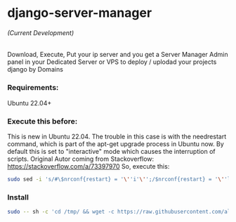 # django-server-manager 
###### (Current Development)

Download, Execute, Put your ip server and you get a Server Manager Admin panel in your Dedicated Server or VPS to deploy / uplodad your projects django by Domains

###  Requirements:
Ubuntu 22.04+

### Execute this before:
This is new in Ubuntu 22.04. The trouble in this case is with the needrestart command, which is part of the apt-get upgrade process in Ubuntu now. By default this is set to "interactive" mode which causes the interruption of scripts. 
Original Autor coming from Stackoverflow:  https://stackoverflow.com/a/73397970
So, execute this: 
```bash
sudo sed -i 's/#\$nrconf{restart} = '\''i'\'';/$nrconf{restart} = '\''l'\'';/g' /etc/needrestart/needrestart.conf
```

### Install
```bash
sudo -- sh -c 'cd /tmp/ && wget -c https://raw.githubusercontent.com/aleoreina/django-server-manager/master/install-djmserver.sh &&  chmod +X ./install-djmserver.sh && chmod 777 ./install-djmserver.sh && ./install-djmserver.sh'

```
